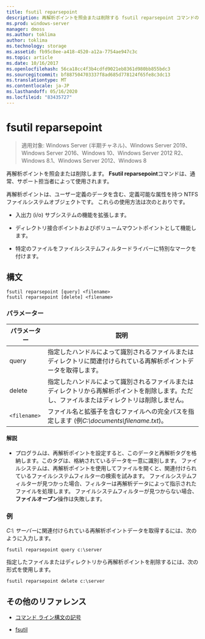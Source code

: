 ```yaml
---
title: fsutil reparsepoint
description: 再解析ポイントを照会または削除する fsutil reparsepoint コマンドのリファレンストピックです。
ms.prod: windows-server
manager: dmoss
ms.author: toklima
author: toklima
ms.technology: storage
ms.assetid: fb95c8ee-a418-4520-a12a-7754ae947c3c
ms.topic: article
ms.date: 10/16/2017
ms.openlocfilehash: 56ca18cc4f3b4cdfd9021eb8361d980bb855bdc3
ms.sourcegitcommit: bf887504703337f8ad685d778124f65fe8c3dc13
ms.translationtype: MT
ms.contentlocale: ja-JP
ms.lasthandoff: 05/16/2020
ms.locfileid: "83435727"
---
```

# <a name="fsutil-reparsepoint"></a>fsutil reparsepoint

> 適用対象: Windows Server (半期チャネル)、Windows Server 2019、Windows Server 2016、Windows 10、Windows Server 2012 R2、Windows 8.1、Windows Server 2012、Windows 8

再解析ポイントを照会または削除します。  **Fsutil reparsepoint**コマンドは、通常、サポート担当者によって使用されます。

再解析ポイントは、ユーザー定義のデータを含む、定義可能な属性を持つ NTFS ファイルシステムオブジェクトです。 これらの使用方法は次のとおりです。

- 入出力 (i/o) サブシステムの機能を拡張します。

- ディレクトリ接合ポイントおよびボリュームマウントポイントとして機能します。

- 特定のファイルをファイルシステムフィルタードライバーに特別なマークを付けます。

## <a name="syntax"></a>構文

```
fsutil reparsepoint [query] <filename>
fsutil reparsepoint [delete] <filename>
```

### <a name="parameters"></a>パラメーター

| パラメーター | 説明 |
| --------- | ----------- |
| query | 指定したハンドルによって識別されるファイルまたはディレクトリに関連付けられている再解析ポイントデータを取得します。 |
| delete | 指定したハンドルによって識別されるファイルまたはディレクトリから再解析ポイントを削除します。ただし、ファイルまたはディレクトリは削除しません。 |
| `<filename>` | ファイル名と拡張子を含むファイルへの完全パスを指定します (例*C:\documents\filename.txt*)。 |

#### <a name="remarks"></a>解説

- プログラムは、再解析ポイントを設定すると、このデータと再解析タグを格納します。このタグは、格納されているデータを一意に識別します。 ファイルシステムは、再解析ポイントを使用してファイルを開くと、関連付けられているファイルシステムフィルターの検索を試みます。 ファイルシステムフィルターが見つかった場合、フィルターは再解析データによって指示されたファイルを処理します。 ファイルシステムフィルターが見つからない場合、**ファイルオープン**操作は失敗します。

### <a name="examples"></a>例

*C:\ サーバー*に関連付けられている再解析ポイントデータを取得するには、次のように入力します。

```
fsutil reparsepoint query c:\server
```

指定したファイルまたはディレクトリから再解析ポイントを削除するには、次の形式を使用します。

```
fsutil reparsepoint delete c:\server
```

## <a name="additional-references"></a>その他のリファレンス

- [コマンド ライン構文の記号](command-line-syntax-key.md)

- [fsutil](fsutil.md)
